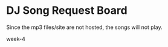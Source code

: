 # DJ Song Request Board 

Since the mp3 files/site are not hosted, the songs will not play. 

week-4

